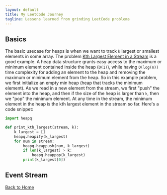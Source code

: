 ```yaml
---
layout: default
title: My LeetCode Journey
tagline: Lessons learned from grinding LeetCode problems
---
```


## Basics

The basic usecase for heaps is when we want to track `k` largest or smallest elements in some array. The problem [Kth Largest Element in a Stream](https://leetcode.com/problems/kth-largest-element-in-a-stream/) is a good example. A heap data structure grants easy access to the maximum or minimum element contained inside the heap (`O(1)`), while having `O(log(n))` time complexity for adding an element to the heap and removing the maximum or minimum element from the heap. So in this example problem, we first initialize an empty min heap (heap that tracks the minimum element). As we read in a new element from the stream, we first "push" the element into the heap, and then if the size of the heap is larger than `k`, then we "pop" the minimum element. At any time in the stream, the minimum element in the heap is the kth largest element in the stream so far. Here's a code snippet:
```python
import heapq

def print_kth_largest(stream, k):
    k_largest = []
    heapq.heapify(k_largest)
    for num in stream:
        heapq.heappush(num, k_largest)
        if len(k_largest) > k:
            heapq.heappop(k_largest)
        print(k_largest[0])
```

## Event Stream



[Back to Home](index.html)